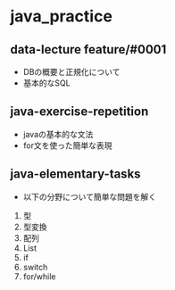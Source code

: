 # java_practice

## data-lecture feature/#0001

- DBの概要と正規化について
- 基本的なSQL

## java-exercise-repetition

- javaの基本的な文法
- for文を使った簡単な表現

## java-elementary-tasks

- 以下の分野について簡単な問題を解く

1. 型
2. 型変換
3. 配列
4. List
5. if
6. switch
7. for/while